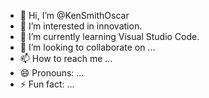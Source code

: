 - 👋 Hi, I’m @KenSmithOscar
- 👀 I’m interested in innovation.
- 🌱 I’m currently learning Visual Studio Code.
- 💞️ I’m looking to collaborate on ...
- 📫 How to reach me ...
- 😄 Pronouns: ...
- ⚡ Fun fact: ...

<!---
KenSmithOscar/KenSmithOscar is a ✨ special ✨ repository because its `README.md` (this file) appears on your GitHub profile.
You can click the Preview link to take a look at your changes.
--->
